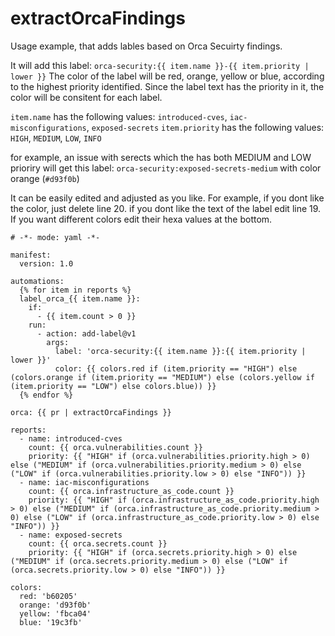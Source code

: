 # extractOrcaFindings

Usage example, that adds lables based on Orca Secuirty findings.

It will add this label: `orca-security:{{ item.name }}-{{ item.priority | lower }}`
The color of the label will be red, orange, yellow or blue, according to the highest priority identified. Since the label text has the priority in it, the color will be consitent for each label.

`item.name` has the following values: `introduced-cves`, `iac-misconfigurations`, `exposed-secrets` 
`item.priority` has the following values: `HIGH`, `MEDIUM`, `LOW`, `INFO`

for example, an issue with serects which the has both MEDIUM and LOW prioriry will get this label:
`orca-security:exposed-secrets-medium` with color orange (`#d93f0b`)

It can be easily edited and adjusted as you like. For example, if you dont like the color, just delete line 20. if you dont like the text of the label edit line 19. If you want different colors edit their hexa values at the bottom.

```yaml+jinja
# -*- mode: yaml -*-

manifest:
  version: 1.0

automations:
  {% for item in reports %}
  label_orca_{{ item.name }}:
    if:
      - {{ item.count > 0 }}
    run:
      - action: add-label@v1
        args:
          label: 'orca-security:{{ item.name }}:{{ item.priority | lower }}'
          color: {{ colors.red if (item.priority == "HIGH") else (colors.orange if (item.priority == "MEDIUM") else (colors.yellow if (item.priority == "LOW") else colors.blue)) }}
  {% endfor %}

orca: {{ pr | extractOrcaFindings }}

reports:
  - name: introduced-cves
    count: {{ orca.vulnerabilities.count }}
    priority: {{ "HIGH" if (orca.vulnerabilities.priority.high > 0) else ("MEDIUM" if (orca.vulnerabilities.priority.medium > 0) else ("LOW" if (orca.vulnerabilities.priority.low > 0) else "INFO")) }}
  - name: iac-misconfigurations
    count: {{ orca.infrastructure_as_code.count }}
    priority: {{ "HIGH" if (orca.infrastructure_as_code.priority.high > 0) else ("MEDIUM" if (orca.infrastructure_as_code.priority.medium > 0) else ("LOW" if (orca.infrastructure_as_code.priority.low > 0) else "INFO")) }}
  - name: exposed-secrets 
    count: {{ orca.secrets.count }}
    priority: {{ "HIGH" if (orca.secrets.priority.high > 0) else ("MEDIUM" if (orca.secrets.priority.medium > 0) else ("LOW" if (orca.secrets.priority.low > 0) else "INFO")) }}

colors:
  red: 'b60205'
  orange: 'd93f0b'
  yellow: 'fbca04'
  blue: '19c3fb'

```